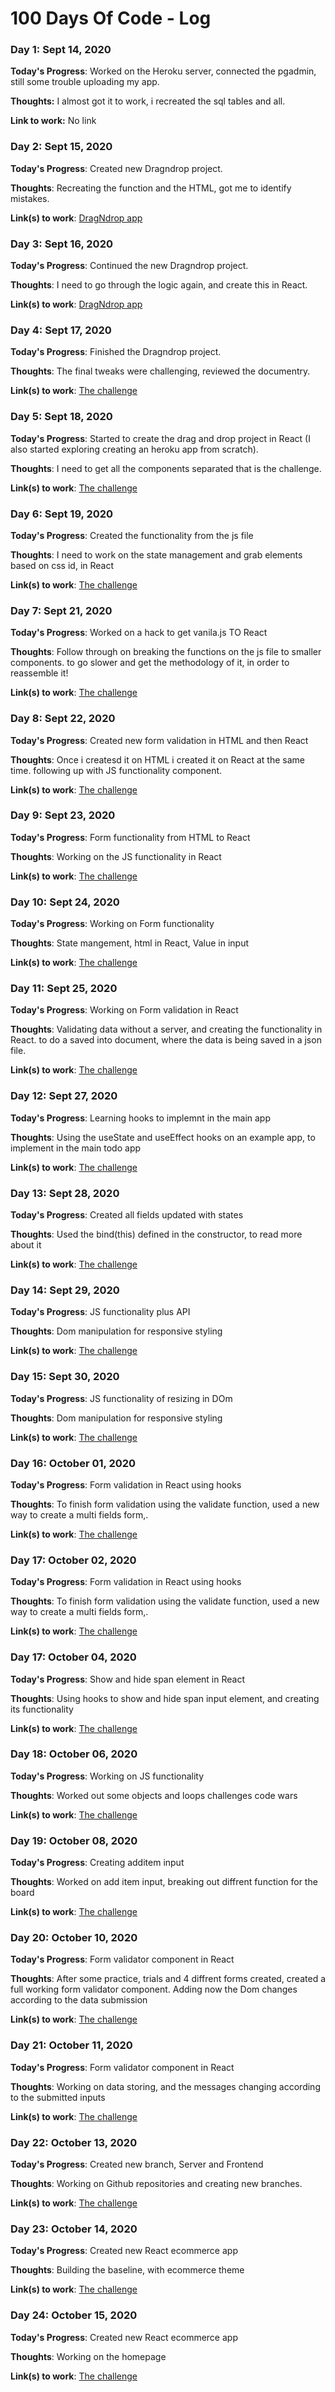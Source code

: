 # 100 Days Of Code - Log

### Day 1: Sept 14, 2020 

**Today's Progress**: Worked on the Heroku server, connected the pgadmin,  still some trouble uploading my app.

**Thoughts:** I almost got it to work, i recreated the sql tables and all.

**Link to work:** No link


### Day 2: Sept 15, 2020 

**Today's Progress**: Created new Dragndrop project.

**Thoughts**: Recreating the function and the HTML, got me to identify mistakes.

**Link(s) to work**: [DragNdrop app](https://github.com/SharonTahar/DragnDrop)


### Day 3: Sept 16, 2020 

**Today's Progress**: Continued the new Dragndrop project.

**Thoughts**: I need to go through the logic again, and create this in React.

**Link(s) to work**: [DragNdrop app](https://github.com/SharonTahar/DragnDrop)


### Day 4: Sept 17, 2020 

**Today's Progress**: Finished the Dragndrop project.

**Thoughts**: The final tweaks were challenging, reviewed the documentry.

**Link(s) to work**: [The challenge](https://github.com/SharonTahar/100-days-of-code/tree/mychallenge)


### Day 5: Sept 18, 2020 

**Today's Progress**: Started to create the drag and drop project in React (I also started exploring creating an heroku app from scratch).

**Thoughts**: I need to get all the components separated that is the challenge.

**Link(s) to work**: [The challenge](https://github.com/SharonTahar/100-days-of-code/tree/mychallenge)

### Day 6: Sept 19, 2020 

**Today's Progress**: Created the functionality from the js file

**Thoughts**: I need to work on the state management and grab elements based on css id, in React

**Link(s) to work**: [The challenge](https://github.com/SharonTahar/100-days-of-code/tree/mychallenge)

### Day 7: Sept 21, 2020 

**Today's Progress**: Worked on a hack to get vanila.js TO React

**Thoughts**: Follow through on breaking the functions on the js file to smaller components. to go slower and get the methodology of it, in order to reassemble it! 

**Link(s) to work**: [The challenge](https://github.com/SharonTahar/100-days-of-code/tree/mychallenge)

### Day 8: Sept 22, 2020 

**Today's Progress**: Created new form validation in HTML and then React

**Thoughts**: Once i createsd it on HTML i created it on React at the same time. following up with JS functionality component.  

**Link(s) to work**: [The challenge](https://github.com/SharonTahar/100-days-of-code/tree/mychallenge)

### Day 9: Sept 23, 2020 

**Today's Progress**: Form functionality from HTML to React

**Thoughts**: Working on the JS functionality in React

**Link(s) to work**: [The challenge](https://github.com/SharonTahar/100-days-of-code/tree/mychallenge)


### Day 10: Sept 24, 2020 

**Today's Progress**: Working on Form functionality

**Thoughts**: State mangement, html in React, Value in input 

**Link(s) to work**: [The challenge](https://github.com/SharonTahar/100-days-of-code/tree/mychallenge)


### Day 11: Sept 25, 2020 

**Today's Progress**: Working on Form validation in React

**Thoughts**: Validating data without a server, and creating the functionality in React. to do a saved into document, where the data is being saved in a json file. 

**Link(s) to work**: [The challenge](https://github.com/SharonTahar/100-days-of-code/tree/mychallenge)


### Day 12: Sept 27, 2020 

**Today's Progress**: Learning hooks to implemnt in the main app

**Thoughts**: Using the useState and useEffect hooks on an example app, to implement in the main todo app

**Link(s) to work**: [The challenge](https://github.com/SharonTahar/100-days-of-code/tree/mychallenge)


### Day 13: Sept 28, 2020 

**Today's Progress**: Created all fields updated with states

**Thoughts**: Used the bind(this) defined in the constructor, to read more about it

**Link(s) to work**: [The challenge](https://github.com/SharonTahar/100-days-of-code/tree/mychallenge)


### Day 14: Sept 29, 2020 

**Today's Progress**: JS functionality plus API 

**Thoughts**: Dom manipulation for responsive styling

**Link(s) to work**: [The challenge](https://github.com/SharonTahar/100-days-of-code/tree/mychallenge)


### Day 15: Sept 30, 2020 

**Today's Progress**: JS functionality of resizing in DOm 

**Thoughts**: Dom manipulation for responsive styling

**Link(s) to work**: [The challenge](https://github.com/SharonTahar/100-days-of-code/tree/mychallenge)


### Day 16: October 01, 2020 

**Today's Progress**: Form validation in React using hooks 

**Thoughts**: To finish form validation using the validate function, used a new way to create a multi fields form,. 

**Link(s) to work**: [The challenge](https://github.com/SharonTahar/100-days-of-code/tree/mychallenge)


### Day 17: October 02, 2020 

**Today's Progress**: Form validation in React using hooks 

**Thoughts**: To finish form validation using the validate function, used a new way to create a multi fields form,. 

**Link(s) to work**: [The challenge](https://github.com/SharonTahar/100-days-of-code/tree/mychallenge)


### Day 17: October 04, 2020 

**Today's Progress**: Show and hide span element in React 

**Thoughts**: Using hooks to show and hide span input element, and creating its functionality  

**Link(s) to work**: [The challenge](https://github.com/SharonTahar/100-days-of-code/tree/mychallenge)


### Day 18: October 06, 2020 

**Today's Progress**: Working on JS functionality 

**Thoughts**: Worked out some objects and loops challenges code wars 

**Link(s) to work**: [The challenge](https://github.com/SharonTahar/100-days-of-code/tree/mychallenge)


### Day 19: October 08, 2020 

**Today's Progress**: Creating additem input  

**Thoughts**: Worked on add item input, breaking out diffrent function for the board 

**Link(s) to work**: [The challenge](https://github.com/SharonTahar/100-days-of-code/tree/mychallenge)


### Day 20: October 10, 2020 

**Today's Progress**: Form validator component in React 

**Thoughts**: After some practice, trials and 4 diffrent forms created,
created a full working form validator component. Adding now the Dom changes according to the data submission

**Link(s) to work**: [The challenge](https://github.com/SharonTahar/100-days-of-code/tree/mychallenge)


### Day 21: October 11, 2020 

**Today's Progress**: Form validator component in React 

**Thoughts**: Working on data storing, and the messages changing according to the submitted inputs

**Link(s) to work**: [The challenge](https://github.com/SharonTahar/100-days-of-code/tree/mychallenge)

### Day 22: October 13, 2020 

**Today's Progress**: Created new branch, Server and Frontend

**Thoughts**: Working on Github repositories and creating new branches.

**Link(s) to work**: [The challenge](https://github.com/SharonTahar/100-days-of-code/tree/mychallenge)

### Day 23: October 14, 2020 

**Today's Progress**: Created new React ecommerce app 

**Thoughts**: Building the baseline, with ecommerce theme

**Link(s) to work**: [The challenge](https://github.com/SharonTahar/100-days-of-code/tree/mychallenge)

### Day 24: October 15, 2020 

**Today's Progress**: Created new React ecommerce app 

**Thoughts**: Working on the homepage 

**Link(s) to work**: [The challenge](https://github.com/SharonTahar/100-days-of-code/tree/mychallenge)

